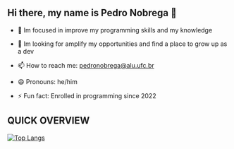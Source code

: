 ## Hi there, my name is Pedro Nobrega 👋


- 🌱 Im focused in improve my programming skills and my knowledge

- 👯 Im looking for amplify my opportunities and find a place to grow up as a dev

- 📫 How to reach me: pedronobrega@alu.ufc.br

- 😄 Pronouns: he/him

- ⚡ Fun fact: Enrolled in programming since 2022

## QUICK OVERVIEW
[![Top Langs](https://github-readme-stats.vercel.app/api/top-langs/?username=pedronobredmc&layout=compact&theme=aura)](https://github.com/anuraghazra/github-readme-stats)
